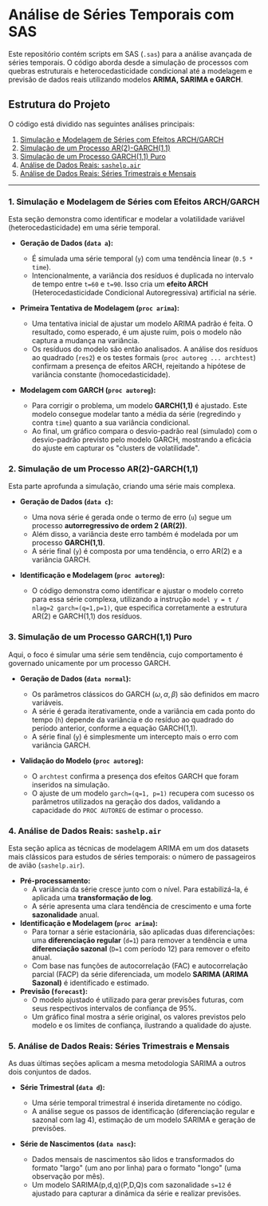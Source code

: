 # Análise de Séries Temporais com SAS

Este repositório contém scripts em SAS (`.sas`) para a análise avançada de séries temporais. O código aborda desde a simulação de processos com quebras estruturais e heterocedasticidade condicional até a modelagem e previsão de dados reais utilizando modelos **ARIMA, SARIMA e GARCH**.

## Estrutura do Projeto

O código está dividido nas seguintes análises principais:

1.  [Simulação e Modelagem de Séries com Efeitos ARCH/GARCH](#1-simulação-e-modelagem-de-séries-com-efeitos-archgarch)
2.  [Simulação de um Processo AR(2)-GARCH(1,1)](#2-simulação-de-um-processo-ar2-garch11)
3.  [Simulação de um Processo GARCH(1,1) Puro](#3-simulação-de-um-processo-garch11-puro)
4.  [Análise de Dados Reais: `sashelp.air`](#4-análise-de-dados-reais-sashelpair)
5.  [Análise de Dados Reais: Séries Trimestrais e Mensais](#5-análise-de-dados-reais-séries-trimestrais-e-mensais)

---

### 1. Simulação e Modelagem de Séries com Efeitos ARCH/GARCH

Esta seção demonstra como identificar e modelar a volatilidade variável (heterocedasticidade) em uma série temporal.

-   **Geração de Dados (`data a`):**
    -   É simulada uma série temporal (`y`) com uma tendência linear (`0.5 * time`).
    -   Intencionalmente, a variância dos resíduos é duplicada no intervalo de tempo entre `t=60` e `t=90`. Isso cria um **efeito ARCH** (Heterocedasticidade Condicional Autoregressiva) artificial na série.

-   **Primeira Tentativa de Modelagem (`proc arima`):**
    -   Uma tentativa inicial de ajustar um modelo ARIMA padrão é feita. O resultado, como esperado, é um ajuste ruim, pois o modelo não captura a mudança na variância.
    -   Os resíduos do modelo são então analisados. A análise dos resíduos ao quadrado (`res2`) e os testes formais (`proc autoreg ... archtest`) confirmam a presença de efeitos ARCH, rejeitando a hipótese de variância constante (homocedasticidade).

-   **Modelagem com GARCH (`proc autoreg`):**
    -   Para corrigir o problema, um modelo **GARCH(1,1)** é ajustado. Este modelo consegue modelar tanto a média da série (regredindo `y` contra `time`) quanto a sua variância condicional.
    -   Ao final, um gráfico compara o desvio-padrão real (simulado) com o desvio-padrão previsto pelo modelo GARCH, mostrando a eficácia do ajuste em capturar os "clusters de volatilidade".

### 2. Simulação de um Processo AR(2)-GARCH(1,1)

Esta parte aprofunda a simulação, criando uma série mais complexa.

-   **Geração de Dados (`data c`):**
    -   Uma nova série é gerada onde o termo de erro (`u`) segue um processo **autorregressivo de ordem 2 (AR(2))**.
    -   Além disso, a variância deste erro também é modelada por um processo **GARCH(1,1)**.
    -   A série final (`y`) é composta por uma tendência, o erro AR(2) e a variância GARCH.

-   **Identificação e Modelagem (`proc autoreg`):**
    -   O código demonstra como identificar e ajustar o modelo correto para essa série complexa, utilizando a instrução `model y = t / nlag=2 garch=(q=1,p=1)`, que especifica corretamente a estrutura AR(2) e GARCH(1,1) dos resíduos.

### 3. Simulação de um Processo GARCH(1,1) Puro

Aqui, o foco é simular uma série sem tendência, cujo comportamento é governado unicamente por um processo GARCH.

-   **Geração de Dados (`data normal`):**
    -   Os parâmetros clássicos do GARCH ($\omega, \alpha, \beta$) são definidos em macro variáveis.
    -   A série é gerada iterativamente, onde a variância em cada ponto do tempo (`h`) depende da variância e do resíduo ao quadrado do período anterior, conforme a equação GARCH(1,1).
    -   A série final (`y`) é simplesmente um intercepto mais o erro com variância GARCH.

-   **Validação do Modelo (`proc autoreg`):**
    -   O `archtest` confirma a presença dos efeitos GARCH que foram inseridos na simulação.
    -   O ajuste de um modelo `garch=(q=1, p=1)` recupera com sucesso os parâmetros utilizados na geração dos dados, validando a capacidade do `PROC AUTOREG` de estimar o processo.

### 4. Análise de Dados Reais: `sashelp.air`

Esta seção aplica as técnicas de modelagem ARIMA em um dos datasets mais clássicos para estudos de séries temporais: o número de passageiros de avião (`sashelp.air`).

-   **Pré-processamento:**
    -   A variância da série cresce junto com o nível. Para estabilizá-la, é aplicada uma **transformação de log**.
    -   A série apresenta uma clara tendência de crescimento e uma forte **sazonalidade** anual.
-   **Identificação e Modelagem (`proc arima`):**
    -   Para tornar a série estacionária, são aplicadas duas diferenciações: uma **diferenciação regular** (`d=1`) para remover a tendência e uma **diferenciação sazonal** (`D=1` com período 12) para remover o efeito anual.
    -   Com base nas funções de autocorrelação (FAC) e autocorrelação parcial (FACP) da série diferenciada, um modelo **SARIMA (ARIMA Sazonal)** é identificado e estimado.
-   **Previsão (`forecast`):**
    -   O modelo ajustado é utilizado para gerar previsões futuras, com seus respectivos intervalos de confiança de 95%.
    -   Um gráfico final mostra a série original, os valores previstos pelo modelo e os limites de confiança, ilustrando a qualidade do ajuste.

### 5. Análise de Dados Reais: Séries Trimestrais e Mensais

As duas últimas seções aplicam a mesma metodologia SARIMA a outros dois conjuntos de dados.

-   **Série Trimestral (`data d`):**
    -   Uma série temporal trimestral é inserida diretamente no código.
    -   A análise segue os passos de identificação (diferenciação regular e sazonal com lag 4), estimação de um modelo SARIMA e geração de previsões.

-   **Série de Nascimentos (`data nasc`):**
    -   Dados mensais de nascimentos são lidos e transformados do formato "largo" (um ano por linha) para o formato "longo" (uma observação por mês).
    -   Um modelo SARIMA(p,d,q)(P,D,Q)s com sazonalidade `s=12` é ajustado para capturar a dinâmica da série e realizar previsões.
